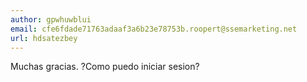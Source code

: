 ```yaml
---
author: gpwhuwblui
email: cfe6fdade71763adaaf3a6b23e78753b.roopert@ssemarketing.net
url: hdsatezbey
---
```


Muchas gracias. ?Como puedo iniciar sesion?